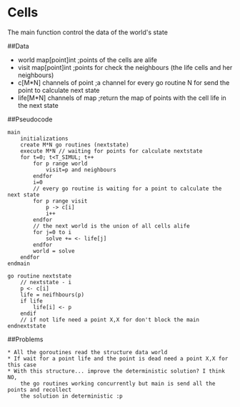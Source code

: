 # Cells

The main function control the data of the world's state

##Data

* world map[point]int       ;points of the cells are alife
* visit map[point]int       ;points for check the neighbours (the life cells and her neighbours)
* c[M*N] channels of point  ;a channel for every go routine N for send the point to calculate next state
* life[M*N] channels of map ;return the map of points with the cell life in the next state


##Pseudocode
```
main 
    initializations
    create M*N go routines (nextstate)
    execute M*N // waiting for points for calculate nextstate
    for t=0; t<T_SIMUL; t++
        for p range world
            visit=p and neighbours
        endfor
        i=0
        // every go routine is waiting for a point to calculate the next state
        for p range visit
            p -> c[i]
            i++
        endfor
        // the next world is the union of all cells alife
        for j=0 to i
            solve += <- life[j]
        endfor
        world = solve
    endfor
endmain

go routine nextstate
    // nextstate - i
    p <- c[i]
    life = neifhbours(p)
    if life
        life[i] <- p
    endif
    // if not life need a point X,X for don't block the main
endnextstate
```

##Problems

    * All the goroutines read the structure data world
    * If wait for a point life and the point is dead need a point X,X for this case
    * With this structure... improve the deterministic solution? I think NO,
        the go routines working concurrently but main is send all the points and recollect
        the solution in deterministic :p

